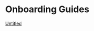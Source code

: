 # Onboarding Guides

[Untitled](Onboarding%20Guides/Untitled%202072e7251f2f80f98e6cddd14ac87076.csv)